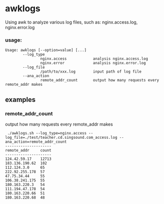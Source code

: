 # awklogs
Using awk to analyze various log files, such as: nginx.access.log, nginx.error.log

### usage:
```linux
Usage: awklogs [--option=value] [...]
        --log_type
                nginx.access            analysis nginx.access.log
                nginx.error             analysis nginx.error.log
        --log_file
                /path/to/xxx.log        input path of log file
        --ana_action
                remote_addr_count       output how many requests every remote_addr makes
```
## examples
### remote_addr_count
output how many requests every remote_addr makes
```linux
 ./awklogs.sh --log_type=nginx.access --log_file=./test/teacher.cd.singsound.com_access.log --ana_action=remote_addr_count
---------------------
remote_addr     count
---------------------
124.42.59.17    12713
183.136.190.62  102
112.124.3.0     65
222.92.255.178  57
47.75.34.44     55
106.38.241.175  55
180.163.220.3   54
111.194.47.178  54
180.163.220.66  51
180.163.220.68  48
```

